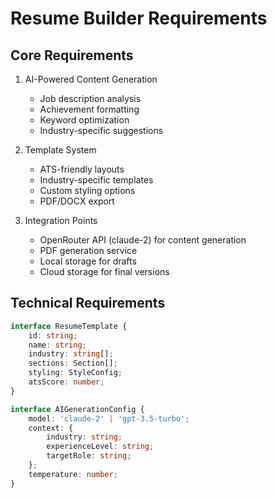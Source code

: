 # Resume Builder Requirements

## Core Requirements
1. AI-Powered Content Generation
   - Job description analysis
   - Achievement formatting
   - Keyword optimization
   - Industry-specific suggestions

2. Template System
   - ATS-friendly layouts
   - Industry-specific templates
   - Custom styling options
   - PDF/DOCX export

3. Integration Points
   - OpenRouter API (claude-2) for content generation
   - PDF generation service
   - Local storage for drafts
   - Cloud storage for final versions

## Technical Requirements
```typescript
interface ResumeTemplate {
    id: string;
    name: string;
    industry: string[];
    sections: Section[];
    styling: StyleConfig;
    atsScore: number;
}

interface AIGenerationConfig {
    model: 'claude-2' | 'gpt-3.5-turbo';
    context: {
        industry: string;
        experienceLevel: string;
        targetRole: string;
    };
    temperature: number;
}
```